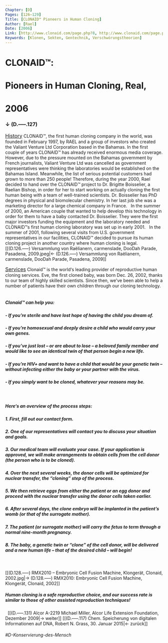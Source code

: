 ```yaml
---
Chapter: [D]
Pages: [126–129]
Title: [CLONAID™ Pioneers in Human Cloning]
Author: [Rael]
Date: [2006]
Link: [http://www.clonaid.com/page.php?8, http://www.clonaid.com/page.php?7]
Keywords: [Klonen, Sekten, Gentechnik, Verschwörungstheorien]
---
```


# CLONAID™: 
# Pioneers in Human Cloning, Real,
# 2006
### ↓ (D.–––.127)

<span style="font-size: 1.15em; text-decoration: underline;">History</span>
CLONAID™, the first human cloning company in the world, was founded in February 1997, by RAEL and a group of investors who created the Valiant Venture Ltd Corporation based in the Bahamas. In the first couple of years CLONAID™ has already received enormous media coverage. However, due to the pressure mounted on the Bahamas government by French journalists, Valiant Venture Ltd was cancelled as government representatives were thinking the laboratories would be established on the Bahamas Island. Meanwhile, the list of serious potential customers had grown to more than 250 people! Therefore, during the year 2000, Rael decided to hand over the CLONAID™ project to Dr. Brigitte Boisselier, a Raelian Bishop, in order for her to start working on actually cloning the first human being with a team of well-trained scientists. Dr. Boisselier has PhD degrees in physical and biomolecular chemistry. In her last job she was a marketing director for a large chemical company in France. 
&nbsp;
In the summer of 2000, an American couple that wanted to help develop this technology in order for them to have a baby contacted Dr. Boisselier. They were the first major investors funding the equipment and the laboratory needed and CLONAID™s first human cloning laboratory was set up in early 2001. 
&nbsp;
In the summer of 2001, following several visits from U.S. government representatives in our facilities, CLONAID™ decided to pursue its human cloning project in another country where human cloning is legal.
[[(D.126.–––) Versammlung von Raëlianern, carmenslade, DooDah Parade, Pasadena, 2009.jpeg|← (D.126.–––) Versammlung von Raëlianern, carmenslade, DooDah Parade, Pasadena, 2009]] 

<span style="font-size: 1.15em; text-decoration: underline;">Services</span>
Clonaid™ is the world‘s leading provider of reproductive human cloning services. Eve, the first cloned baby, was born Dec. 26, 2002, thanks to our team of highly skilled scientists. Since then, we’ve been able to help a number of patients have their own children through our cloning technology.
&nbsp;
&nbsp;
##### <b>Clonaid™ can help you:</b>
##### - If you’re sterile and have lost hope of having the child you dream of.
##### - If you’re homosexual and deeply desire a child who would carry your own genes.
##### - If you’ve just lost – or are about to lose – a beloved family member and would like to see an identical twin of that person begin a new life.
##### - If you’re HIV+ and want to have a child that would be your genetic twin – without infecting either the baby or your partner with the virus.
##### - If you simply want to be cloned, whatever your reasons may be.
&nbsp;

##### <b>Here‘s an overview of the process steps:</b>
##### 1. First, fill out our contact form.
##### 2. One of our representatives will contact you to discuss your situation and goals.
##### 3. Our medical team will evaluate your case. If your application is approved, we will make arrangements to obtain cells from the cell donor (the person who is to be cloned).
##### 4. Over the next several weeks, the donor cells will be optimized for nuclear transfer, the “cloning” step of the process.
##### 5. We then retrieve eggs from either the patient or an egg donor and proceed with the nuclear transfer using the donor cells taken earlier.
##### 6. After several days, the clone embryo will be implanted in the patient’s womb (or that of the surrogate mother).
##### 7. The patient (or surrogate mother) will carry the fetus to term through a normal nine-month pregnancy.
##### 8. The baby, a genetic twin or “clone” of the cell donor, will be delivered and a new human life – that of the desired child – will begin!

&nbsp;

[[(D.128.–––) RMX2010 – Embryonic Cell Fusion Machine, Klongerät, Clonaid, 2002.jpg|→ (D.128.–––) RMX2010: Embryonic Cell Fusion Machine, Klongerät, Clonaid, 2002]]
&nbsp;
##### Human cloning is a safe reproductive choice, and our success rate is similar to those of other assisted reproduction techniques!
&nbsp;
[[(D.–––.131) Alcor A-2219 Michael Miller, Alcor Life Extension Foundation, Dezember 2009|→ weiter]]
[[(D.–––.117) Chem. Speicherung von digitalen Informationen auf DNA, Robert N. Grass, 30. Januar 2015|← zurück]]
###### #D-Konservierung-des-Mensch